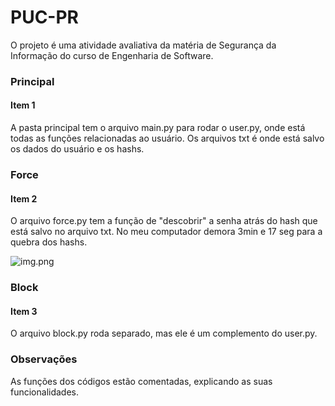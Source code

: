 # PUC-PR

O projeto é uma atividade avaliativa da matéria de Segurança da Informação do curso de Engenharia de Software.

### Principal 
#### Item 1

A pasta principal tem o arquivo main.py para rodar o user.py, onde está todas as funções relacionadas ao usuário.
Os arquivos txt é onde está salvo os dados do usuário e os hashs. 

### Force
#### Item 2

O arquivo force.py tem a função de "descobrir" a senha atrás do hash que está salvo no arquivo txt.
No meu computador demora 3min e 17 seg para a quebra dos hashs.

![img.png](https://user-images.githubusercontent.com/91134992/163028555-98754678-af02-4812-932b-4f49497c364c.png)

### Block
#### Item 3

O arquivo block.py roda separado, mas ele é um complemento do user.py.

### Observações

As funções dos códigos estão comentadas, explicando as suas funcionalidades.
